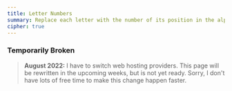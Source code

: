 ```yaml
---
title: Letter Numbers
summary: Replace each letter with the number of its position in the alphabet.  A simple replacment method that is usually the first one taught to children and is still an effective way to obscure your message.
cipher: true
---
```


### Temporarily Broken

> **August 2022:** I have to switch web hosting providers. This page will be
> rewritten in the upcoming weeks, but is not yet ready. Sorry, I don't have
> lots of free time to make this change happen faster.
